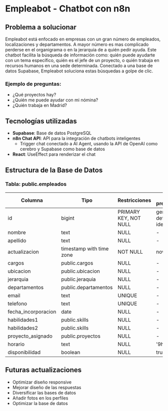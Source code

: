 # Empleabot - Chatbot con n8n

## Problema a solucionar

Empleabot está enfocado en empresas con un gran número de empleados, localizaciones y departamentos. A mayor número es mas complicado perderse en el organigrama o en la jerarquia de a quién pedir ayuda. Este chatbot facilita la búsqueda de información como: quién puede ayudarte con un tema específico, quién es el jefe de un proyecto, o quién trabaja en recursos humanos en una sede determinada. Conectado a una base de datos Supabase, Empleabot soluciona estas búsquedas a golpe de clic.

### Ejemplo de preguntas:
- ¿Qué proyectos hay?
- ¿Quién me puede ayudar con mi nómina?
- ¿Quién trabaja en Madrid?

## Tecnologías utilizadas

- **Supabase**: Base de datos PostgreSQL
- **n8n Chat API**: API para la integración de chatbots inteligentes
  - Trigger chat conectado a AI Agent, usando la API de OpenAI como cerebro y Supabase como base de datos
- **React**: UseEffect para renderizar el chat

## Estructura de la Base de Datos

### Tabla: public.empleados

| Columna | Tipo | Restricciones | Valor predeterminado |
|---------|------|---------------|----------------------|
| id | bigint | PRIMARY KEY, NOT NULL | generated by default as identity |
| nombre | text | NULL | - |
| apellido | text | NULL | - |
| actualizacion | timestamp with time zone | NOT NULL | now() |
| cargos | public.cargos | NULL | - |
| ubicacion | public.ubicacion | NULL | - |
| jerarquia | public.jeraquia | NULL | - |
| departamentos | public.departamentos | NULL | - |
| email | text | UNIQUE | - |
| telefono | text | UNIQUE | - |
| fecha_incorporacion | date | NULL | - |
| habilidades1 | public.skills | NULL | - |
| habilidades2 | public.skills | NULL | - |
| proyecto_asignado | public.proyectos | NULL | - |
| horario | text | NULL | '9h-18h' |
| disponibilidad | boolean | NULL | true |

## Futuras actualizaciones

* Optimizar diseño responsive
* Mejorar diseño de las respuestas
* Diversificar las bases de datos
* Añadir fotos en los perfiles
* Optimizar la base de datos

